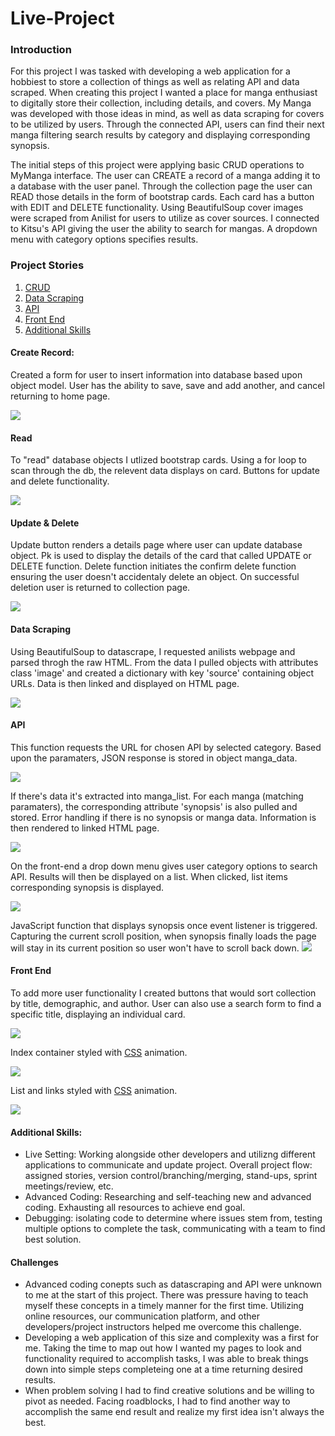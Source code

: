 # Live-Project
<h3> Introduction</h3>
<p> For this project I was tasked with developing a web application for a hobbiest to store a collection of things as well as relating API and data scraped. When creating this project I wanted a place for manga enthusiast to digitally store their collection, including details, and covers. My Manga was developed with those ideas in mind, as well as data scraping for covers to be utilized by users. Through the connected API, users can find their next manga filtering search results by category and displaying corresponding synopsis.

The initial steps of this project were applying basic CRUD operations to MyManga interface. The user can CREATE a record of a manga adding it to a database with the user panel. Through the collection page the user can READ those details in the form of bootstrap cards. Each card has a button with EDIT and DELETE functionality. Using BeautifulSoup cover images were scraped from Anilist for users to utilize as cover sources. I connected to Kitsu's API giving the user the ability to search for mangas. A dropdown menu with category options specifies results.

<h3>Project Stories</h3>
<ol>
  <li><a href="#crud">CRUD</a></li>
  <li><a href="#ds">Data Scraping</a></li>
  <li><a href="#api">API</a></li>
  <li><a href="#fe">Front End</a></li>
  <li><a href="#as">Additional Skills</a></li>
</ol>
  
<h4 id="crud">Create Record:</h4>
<p>Created a form for user to insert information into database based upon object model. User has the ability to save, save and add another, and cancel returning to home page.</p>
<img src="code_snippets/code1.PNG">

<h4>Read</h4>
<p>To "read" database objects I utlized bootstrap cards. Using a for loop to scan through the db, the relevent data displays on card. Buttons for update and delete functionality. </p>
<img src="code_snippets/code3.PNG">

<h4>Update & Delete</h4>
<p>Update button renders a details page where user can update database object. Pk is used to display the details of the card that called UPDATE or DELETE function. Delete function initiates the confirm delete function ensuring the user doesn't accidentaly delete an object. On successful deletion user is returned to collection page.</p>
<img src="code_snippets/code2.PNG">

<h4 id="ds">Data Scraping</h4>
<p>Using BeautifulSoup to datascrape, I requested anilists webpage and parsed throgh the raw HTML. From the data I pulled objects with attributes class 'image' and created a dictionary with key 'source' containing object URLs. Data is then linked and displayed on HTML page.</p>
<img src="code_snippets/code5.PNG">

<h4 id="api">API</h4>
<p>This function requests the URL for chosen API by selected category. Based upon the paramaters, JSON response is stored in object manga_data.</p>
<img src="code_snippets/code6.PNG">
<p>If there's data it's extracted into manga_list. For each manga (matching paramaters), the corresponding attribute 'synopsis' is also pulled and stored. Error handling if there is no synopsis or manga data. Information is then rendered to linked HTML page.</p>
<img src="code_snippets/code7.PNG">
<p>On the front-end  a drop down menu gives user category options to search API. Results will then be displayed on a list. When clicked, list items corresponding synopsis is displayed.</p>
<img src="code_snippets/code9.PNG">
<p>JavaScript function that displays synopsis once event listener is triggered. Capturing the current scroll position, when synopsis finally loads the page will stay in its current position so user won't have to scroll back down.
<img src="code_snippets/code10.PNG">


<h4 id="fe">Front End</h4>
<p>To add more user functionality I created buttons that would sort collection by title, demographic, and author. User can also use a search form to find a specific title, displaying an individual card.</p>
<img src="code_snippets/code8.PNG">
<p>Index container styled with <a href="css/styling.css">CSS</a> animation.</p>
<img src="code_snippets/code11.PNG">
<p>List and links styled with <a href="css/styling.css">CSS</a> animation.</p>
<img src="code_snippets/code12.PNG">

<h4 id="as">Additional Skills:</h4>
<ul>
  <li>Live Setting: Working alongside other developers and utilizng different applications to communicate and update project. Overall project flow: assigned stories, version control/branching/merging, stand-ups, sprint meetings/review, etc.</li>
  <li>Advanced Coding: Researching and self-teaching new and advanced coding. Exhausting all resources to achieve end goal.</li>
  <li>Debugging: isolating code to determine where issues stem from, testing multiple options to complete the task, communicating with a team to find best solution.</li>
</ul>

<h4 id="challenges">Challenges</h4>
<ul>
<li>Advanced coding conepts such as datascraping and API were unknown to me at the start of this project. There was pressure having to teach myself these concepts in a timely manner for the first time. Utilizing online resources, our communication platform, and other developers/project instructors helped me overcome this challenge.</li>
<li>Developing a web application of this size and complexity was a first for me. Taking the time to map out how I wanted my pages to look and functionality required to accomplish tasks, I was able to break things down into simple steps completeing one at a time returning desired results.</li>
<li>When problem solving I had to find creative solutions and be willing to pivot as needed. Facing roadblocks, I had to find another way to accomplish the same end result and realize my first idea isn't always the best. </li>
</ul>

